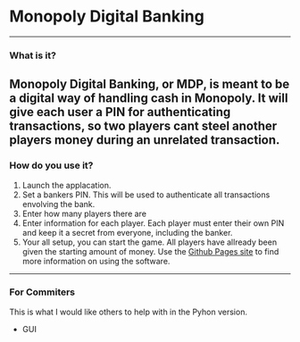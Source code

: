 # Monopoly Digital Banking
---
### What is it?
Monopoly Digital Banking, or MDP, is meant to be a digital way of handling cash in Monopoly.
It will give each user a PIN for authenticating transactions, so two players cant steel another
players money during an unrelated transaction.
---
### How do you use it?
1. Launch the applacation.
2. Set a bankers PIN. This will be used to authenticate all transactions envolving the bank.
3. Enter how many players there are
4. Enter information for each player. Each player must enter their own PIN and keep it a secret from everyone, including the banker.
5. Your all setup, you can start the game. All players have allready been given the starting amount of money.
Use the [Github Pages site](https://Dot-Sun.github.io/Monopoly-Digital-Banking) to find more information on using the software.
---
### For Commiters
This is what I would like others to help with in the Pyhon version.
- GUI